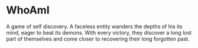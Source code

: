 # WhoAmI
A game of self discovery. A faceless entity wanders the depths of his its mind, eager to beat its demons. 
With every victory, they discover a long lost part of themselves and come closer to recovering their long forgotten past.
